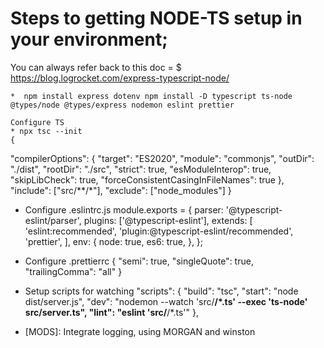 # Steps to getting NODE-TS setup in your environment;

You can always refer back to this doc = $ https://blog.logrocket.com/express-typescript-node/

    *  npm install express dotenv npm install -D typescript ts-node @types/node @types/express nodemon eslint prettier

    Configure TS
    * npx tsc --init 
    {
  "compilerOptions": {
    "target": "ES2020",
    "module": "commonjs",
    "outDir": "./dist",
    "rootDir": "./src",
    "strict": true,
    "esModuleInterop": true,
    "skipLibCheck": true,
    "forceConsistentCasingInFileNames": true
  },
  "include": ["src/**/*"],
  "exclude": ["node_modules"]
}

* Configure .eslintrc.js
 module.exports = {
  parser: '@typescript-eslint/parser',
  plugins: ['@typescript-eslint'],
  extends: [
    'eslint:recommended',
    'plugin:@typescript-eslint/recommended',
    'prettier',
  ],
  env: {
    node: true,
    es6: true,
  },
};

* Configure .prettierrc
 {
  "semi": true,
  "singleQuote": true,
  "trailingComma": "all"
}

* Setup scripts for watching
"scripts": {
    "build": "tsc",
    "start": "node dist/server.js",
    "dev": "nodemon --watch 'src/**/*.ts' --exec 'ts-node' src/server.ts",
    "lint": "eslint 'src/**/*.ts'"
  },

* [MODS]: Integrate logging, using MORGAN and winston
